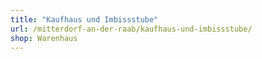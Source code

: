 ```yaml
---
title: "Kaufhaus und Imbissstube"
url: /mitterdorf-an-der-raab/kaufhaus-und-imbissstube/
shop: Warenhaus
---
```

